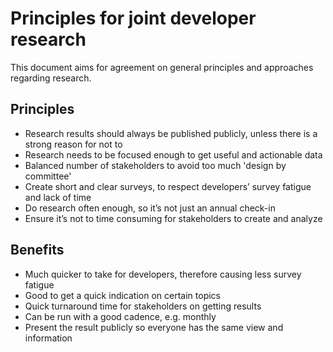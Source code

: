 # Principles for joint developer research

This document aims for agreement on general principles and approaches regarding research.

## Principles

- Research results should always be published publicly, unless there is a strong reason for not to
- Research needs to be focused enough to get useful and actionable data
- Balanced number of stakeholders to avoid too much 'design by committee'
- Create short and clear surveys, to respect developers’ survey fatigue and lack of time
- Do research often enough, so it’s not just an annual check-in
- Ensure it’s not to time consuming for stakeholders to create and analyze

## Benefits

- Much quicker to take for developers, therefore causing less survey fatigue
- Good to get a quick indication on certain topics
- Quick turnaround time for stakeholders on getting results
- Can be run with a good cadence, e.g. monthly
- Present the result publicly so everyone has the same view and information
